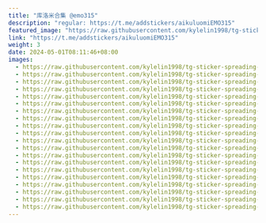 ```yaml
---
title: "库洛米合集 @emo315"
description: "regular: https://t.me/addstickers/aikuluomiEMO315"
featured_image: "https://raw.githubusercontent.com/kylelin1998/tg-sticker-spreading-worldwide-images/main/img/9ba061ff-7c7c-42a7-b74a-b46f639c1e8f.jpg"
link: "https://t.me/addstickers/aikuluomiEMO315"
weight: 3
date: 2024-05-01T08:11:46+08:00
images:
  - https://raw.githubusercontent.com/kylelin1998/tg-sticker-spreading-worldwide-images/main/img/9ba061ff-7c7c-42a7-b74a-b46f639c1e8f.jpg
  - https://raw.githubusercontent.com/kylelin1998/tg-sticker-spreading-worldwide-images/main/img/202dc9c8-ab6b-447b-873b-3e0e0719d2b8.jpg
  - https://raw.githubusercontent.com/kylelin1998/tg-sticker-spreading-worldwide-images/main/img/6ec9fc7b-f054-43d2-86f6-cc735234050e.jpg
  - https://raw.githubusercontent.com/kylelin1998/tg-sticker-spreading-worldwide-images/main/img/ae5906ad-1b7c-4afd-bbe6-5de9d7fd5c48.jpg
  - https://raw.githubusercontent.com/kylelin1998/tg-sticker-spreading-worldwide-images/main/img/2856cba8-fa06-4869-bcbf-98bb6be8ec93.jpg
  - https://raw.githubusercontent.com/kylelin1998/tg-sticker-spreading-worldwide-images/main/img/9454abd3-1774-4678-b56d-03b117542bfb.jpg
  - https://raw.githubusercontent.com/kylelin1998/tg-sticker-spreading-worldwide-images/main/img/5dbc09d0-ef30-475b-a505-7339ff1655e4.jpg
  - https://raw.githubusercontent.com/kylelin1998/tg-sticker-spreading-worldwide-images/main/img/9ad016a8-86ce-4bc3-a1c4-32d34af6e0cb.jpg
  - https://raw.githubusercontent.com/kylelin1998/tg-sticker-spreading-worldwide-images/main/img/f932684d-d776-4598-9b0a-aa15bc0f72bd.jpg
  - https://raw.githubusercontent.com/kylelin1998/tg-sticker-spreading-worldwide-images/main/img/f4b42618-7ef3-4437-b773-3c36beb95b26.jpg
  - https://raw.githubusercontent.com/kylelin1998/tg-sticker-spreading-worldwide-images/main/img/d1d070db-bfe3-40ab-99a4-27e0a98103d6.jpg
  - https://raw.githubusercontent.com/kylelin1998/tg-sticker-spreading-worldwide-images/main/img/89d88750-98c6-44a2-9bf9-7dbd9deeb36d.jpg
  - https://raw.githubusercontent.com/kylelin1998/tg-sticker-spreading-worldwide-images/main/img/ac37713b-d150-480f-9f66-7d8a314339e2.jpg
  - https://raw.githubusercontent.com/kylelin1998/tg-sticker-spreading-worldwide-images/main/img/027d5aa6-81f4-4798-94e2-82c2c8d86fb8.jpg
  - https://raw.githubusercontent.com/kylelin1998/tg-sticker-spreading-worldwide-images/main/img/510e9ebe-bd19-4ce3-9c7c-4b958993b2a7.jpg
  - https://raw.githubusercontent.com/kylelin1998/tg-sticker-spreading-worldwide-images/main/img/eff3922d-e123-41dc-817c-35fe8f539d1a.jpg
  - https://raw.githubusercontent.com/kylelin1998/tg-sticker-spreading-worldwide-images/main/img/30d386e4-a099-43df-b9fb-faa16d2e877e.jpg
  - https://raw.githubusercontent.com/kylelin1998/tg-sticker-spreading-worldwide-images/main/img/99a29706-e14c-4127-b3d4-0215ea2271a6.jpg
  - https://raw.githubusercontent.com/kylelin1998/tg-sticker-spreading-worldwide-images/main/img/a0bd6faa-97d4-4b81-97d6-638e489cf33c.jpg
  - https://raw.githubusercontent.com/kylelin1998/tg-sticker-spreading-worldwide-images/main/img/8c97c4e1-d153-4362-b2ec-3c3374e311c9.jpg
---
```

